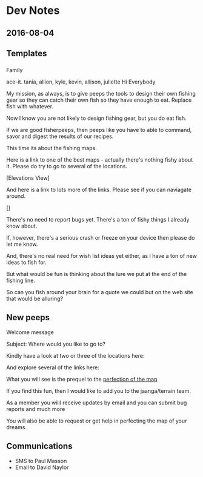 Dev Notes 
===




## 2016-08-04




## Templates

###

Family


ace-it. tania, allion, kyle, kevin, allison, juliette
Hi Everybody


My mission, as always, is to give peeps the tools to design their own fishing gear so they can catch their own fish so they have enough to eat. Replace fish with whatever.

Now I know you are not likely to design fishing gear, but you do eat fish.

If we are good fisherpeeps, then peeps like you have to able to command, savor and digest the results of our recipes.

This time its about the fishing maps.

Here is a link to one of the best maps - actually there's nothing fishy about it. Please do try to go to several of the locations.

[Elevations View]

And here is a link to lots more of the links. Please see if you can naviagate around.

[]

There's no need to report bugs yet. There's a ton of fishy things I already know about. 

If, however, there's a serious crash or freeze on your device then please do let me know.

And, there's no real need for wish list ideas yet either, as I have a ton of new ideas to fish for.

But what would be fun is thinking about the lure we put at the end of the fishing line.

So can you fish around your brain for a quote we could but on the web site that would be alluring?




 


 


 

## New peeps
Welcome message

Subject: Where would you like to go to?

Kindly have a look at two or three of the locations here:


And explore several of the links here:


What you will see is the prequel to the [perfection of the map]( https://en.wikipedia.org/wiki/On_Exactitude_in_Science )

If you find this fun, then I would like to add you to the jaanga/terrain team. 

As a member you wilil receive updates by email and you can submit bug reports and much more

You will also be able to request or get help in perfecting the map of your dreams.

 



## Communications

* SMS to Paul Masson
* Email to David Naylor
